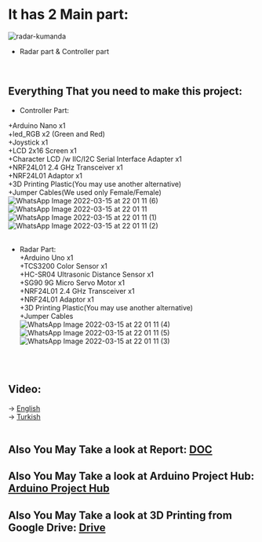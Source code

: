 
# It has 2 Main part:<br>
![radar-kumanda](https://user-images.githubusercontent.com/64128266/159164678-55754d91-ba13-448f-829b-5eea2b80d00c.jpeg)
<br>
* Radar part & Controller part<br>
<br>

## Everything That you need to make this project:<br>
* Controller Part:<br>

+Arduino Nano x1 <br>
+led_RGB  x2 (Green and Red) <br>
+Joystick x1 <br>
+LCD 2x16 Screen x1 <br>
+Character LCD /w IIC/I2C Serial Interface Adapter x1  <br>
+NRF24L01 2.4 GHz Transceiver x1 <br>
+NRF24L01 Adaptor x1 <br>
+3D Printing Plastic(You may use another alternative) <br>
+Jumper Cables(We used only Female/Female)  <br>
![WhatsApp Image 2022-03-15 at 22 01 11 (6)](https://user-images.githubusercontent.com/64128266/159164733-82a7a19b-a419-46cc-a405-fd945f185115.jpeg)
![WhatsApp Image 2022-03-15 at 22 01 11](https://user-images.githubusercontent.com/64128266/159164739-7e22bb68-0d0a-4161-aa9b-47d6cd2dfcd9.jpeg)
![WhatsApp Image 2022-03-15 at 22 01 11 (1)](https://user-images.githubusercontent.com/64128266/159164745-654e7fae-611f-4335-95d8-0ecd892eb6c1.jpeg)
![WhatsApp Image 2022-03-15 at 22 01 11 (2)](https://user-images.githubusercontent.com/64128266/159164749-8f804992-dced-45a8-a018-cf68acb91fec.jpeg)
<br>
<br>

* Radar Part: <br>
+Arduino Uno x1 <br>
+TCS3200 Color Sensor x1 <br>
+HC-SR04 Ultrasonic Distance Sensor x1 <br>
+SG90 9G Micro Servo Motor x1 <br>
+NRF24L01 2.4 GHz Transceiver x1 <br>
+NRF24L01 Adaptor x1 <br>
+3D Printing Plastic(You may use another alternative) <br>
+Jumper Cables <br>
![WhatsApp Image 2022-03-15 at 22 01 11 (4)](https://user-images.githubusercontent.com/64128266/159164842-33aeb0e0-de61-4b45-9a86-1d0d1616789b.jpeg)
![WhatsApp Image 2022-03-15 at 22 01 11 (5)](https://user-images.githubusercontent.com/64128266/159164844-2e80b114-f979-4103-8582-e49f9e56126e.jpeg)
![WhatsApp Image 2022-03-15 at 22 01 11 (3)](https://user-images.githubusercontent.com/64128266/159164846-3d648479-0a9c-4c65-81d6-903b45992f60.jpeg)

<br>
<br>

## Video:<br>
-> [English](https://www.youtube.com/watch?v=SShkDddO4O4) <br>
-> [Turkish](https://www.youtube.com/watch?v=F-aJjSXXcCI) <br>
<br>
## Also You May Take a look at Report: [DOC](https://docs.google.com/document/d/1OD_WKfKfpJQMH7MQUD322oVHRmemjHqJwcbTN0f6ABo/edit) <br>
## Also You May Take a look at Arduino Project Hub: [Arduino Project Hub](https://create.arduino.cc/projecthub/bilalemregirit/radar-arduino-ce5d1f) <br> 
## Also You May Take a look at 3D Printing from Google Drive: [Drive](https://drive.google.com/file/d/1jmpXBw56gPuhrIitwvCnn-vj3Cyd3Eyx/view?usp=sharing) <br>

